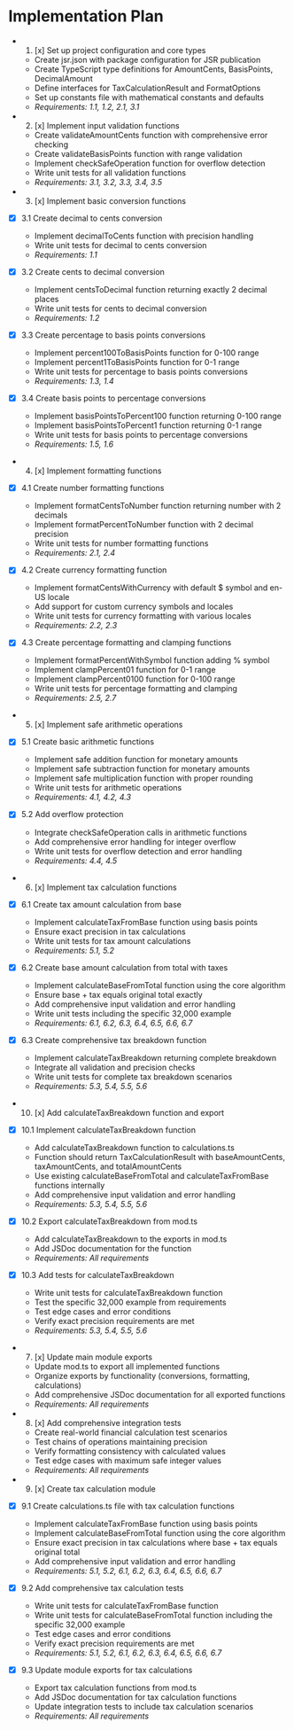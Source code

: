 # Implementation Plan

-
  1. [x] Set up project configuration and core types
  - Create jsr.json with package configuration for JSR publication
  - Create TypeScript type definitions for AmountCents, BasisPoints,
    DecimalAmount
  - Define interfaces for TaxCalculationResult and FormatOptions
  - Set up constants file with mathematical constants and defaults
  - _Requirements: 1.1, 1.2, 2.1, 3.1_

-
  2. [x] Implement input validation functions
  - Create validateAmountCents function with comprehensive error checking
  - Create validateBasisPoints function with range validation
  - Implement checkSafeOperation function for overflow detection
  - Write unit tests for all validation functions
  - _Requirements: 3.1, 3.2, 3.3, 3.4, 3.5_

-
  3. [x] Implement basic conversion functions
- [x] 3.1 Create decimal to cents conversion
  - Implement decimalToCents function with precision handling
  - Write unit tests for decimal to cents conversion
  - _Requirements: 1.1_

- [x] 3.2 Create cents to decimal conversion
  - Implement centsToDecimal function returning exactly 2 decimal places
  - Write unit tests for cents to decimal conversion
  - _Requirements: 1.2_

- [x] 3.3 Create percentage to basis points conversions
  - Implement percent100ToBasisPoints function for 0-100 range
  - Implement percent1ToBasisPoints function for 0-1 range
  - Write unit tests for percentage to basis points conversions
  - _Requirements: 1.3, 1.4_

- [x] 3.4 Create basis points to percentage conversions
  - Implement basisPointsToPercent100 function returning 0-100 range
  - Implement basisPointsToPercent1 function returning 0-1 range
  - Write unit tests for basis points to percentage conversions
  - _Requirements: 1.5, 1.6_

-
  4. [x] Implement formatting functions
- [x] 4.1 Create number formatting functions
  - Implement formatCentsToNumber function returning number with 2 decimals
  - Implement formatPercentToNumber function with 2 decimal precision
  - Write unit tests for number formatting functions
  - _Requirements: 2.1, 2.4_

- [x] 4.2 Create currency formatting function
  - Implement formatCentsWithCurrency with default $ symbol and en-US locale
  - Add support for custom currency symbols and locales
  - Write unit tests for currency formatting with various locales
  - _Requirements: 2.2, 2.3_

- [x] 4.3 Create percentage formatting and clamping functions
  - Implement formatPercentWithSymbol function adding % symbol
  - Implement clampPercent01 function for 0-1 range
  - Implement clampPercent0100 function for 0-100 range
  - Write unit tests for percentage formatting and clamping
  - _Requirements: 2.5, 2.7_

-
  5. [x] Implement safe arithmetic operations
- [x] 5.1 Create basic arithmetic functions
  - Implement safe addition function for monetary amounts
  - Implement safe subtraction function for monetary amounts
  - Implement safe multiplication function with proper rounding
  - Write unit tests for arithmetic operations
  - _Requirements: 4.1, 4.2, 4.3_

- [x] 5.2 Add overflow protection
  - Integrate checkSafeOperation calls in arithmetic functions
  - Add comprehensive error handling for integer overflow
  - Write unit tests for overflow detection and error handling
  - _Requirements: 4.4, 4.5_

-
  6. [x] Implement tax calculation functions
- [x] 6.1 Create tax amount calculation from base
  - Implement calculateTaxFromBase function using basis points
  - Ensure exact precision in tax calculations
  - Write unit tests for tax amount calculations
  - _Requirements: 5.1, 5.2_

- [x] 6.2 Create base amount calculation from total with taxes
  - Implement calculateBaseFromTotal function using the core algorithm
  - Ensure base + tax equals original total exactly
  - Add comprehensive input validation and error handling
  - Write unit tests including the specific 32,000 example
  - _Requirements: 6.1, 6.2, 6.3, 6.4, 6.5, 6.6, 6.7_

- [x] 6.3 Create comprehensive tax breakdown function
  - Implement calculateTaxBreakdown returning complete breakdown
  - Integrate all validation and precision checks
  - Write unit tests for complete tax breakdown scenarios
  - _Requirements: 5.3, 5.4, 5.5, 5.6_

-
  10. [x] Add calculateTaxBreakdown function and export
- [x] 10.1 Implement calculateTaxBreakdown function
  - Add calculateTaxBreakdown function to calculations.ts
  - Function should return TaxCalculationResult with baseAmountCents, taxAmountCents, and totalAmountCents
  - Use existing calculateBaseFromTotal and calculateTaxFromBase functions internally
  - Add comprehensive input validation and error handling
  - _Requirements: 5.3, 5.4, 5.5, 5.6_

- [x] 10.2 Export calculateTaxBreakdown from mod.ts
  - Add calculateTaxBreakdown to the exports in mod.ts
  - Add JSDoc documentation for the function
  - _Requirements: All requirements_

- [x] 10.3 Add tests for calculateTaxBreakdown
  - Write unit tests for calculateTaxBreakdown function
  - Test the specific 32,000 example from requirements
  - Test edge cases and error conditions
  - Verify exact precision requirements are met
  - _Requirements: 5.3, 5.4, 5.5, 5.6_

-
  7. [x] Update main module exports
  - Update mod.ts to export all implemented functions
  - Organize exports by functionality (conversions, formatting, calculations)
  - Add comprehensive JSDoc documentation for all exported functions
  - _Requirements: All requirements_

-
  8. [x] Add comprehensive integration tests
  - Create real-world financial calculation test scenarios
  - Test chains of operations maintaining precision
  - Verify formatting consistency with calculated values
  - Test edge cases with maximum safe integer values
  - _Requirements: All requirements_

-
  9. [x] Create tax calculation module
- [x] 9.1 Create calculations.ts file with tax calculation functions
  - Implement calculateTaxFromBase function using basis points
  - Implement calculateBaseFromTotal function using the core algorithm
  - Ensure exact precision in tax calculations where base + tax equals original total
  - Add comprehensive input validation and error handling
  - _Requirements: 5.1, 5.2, 6.1, 6.2, 6.3, 6.4, 6.5, 6.6, 6.7_

- [x] 9.2 Add comprehensive tax calculation tests
  - Write unit tests for calculateTaxFromBase function
  - Write unit tests for calculateBaseFromTotal function including the specific 32,000 example
  - Test edge cases and error conditions
  - Verify exact precision requirements are met
  - _Requirements: 5.1, 5.2, 6.1, 6.2, 6.3, 6.4, 6.5, 6.6, 6.7_

- [x] 9.3 Update module exports for tax calculations
  - Export tax calculation functions from mod.ts
  - Add JSDoc documentation for tax calculation functions
  - Update integration tests to include tax calculation scenarios
  - _Requirements: All requirements_
